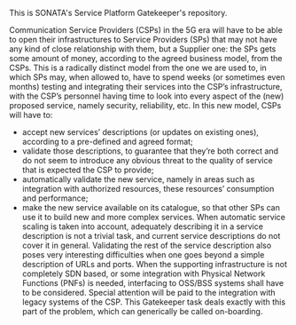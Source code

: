 This is SONATA's Service Platform Gatekeeper's repository.

Communication Service Providers (CSPs) in the 5G era will have to be able to open their infrastructures to Service Providers (SPs) that may not have any kind of close relationship with them, but a Supplier one: the SPs gets some amount of money, according to the agreed business model, from the CSPs. This is a radically distinct model from the one we are used to, in which SPs may, when allowed to, have to spend weeks (or sometimes even months) testing and integrating their services into the CSP’s infrastructure, with the CSP’s personnel having time to look into every aspect of the (new) proposed service, namely security, reliability, etc. In this new model, CSPs will have to:
 * accept new services’ descriptions (or updates on existing ones), according to a pre-defined and agreed format;
 * validate those descriptions, to guarantee that they’re both correct and do not seem to introduce any obvious threat to the quality of service that is expected the CSP to provide;
 * automatically validate the new service, namely in areas such as integration with authorized resources, these resources’ consumption and performance;
 * make the new service available on its catalogue, so that other SPs can use it to build new and more complex services.
When automatic service scaling is taken into account, adequately describing it in a service description is not a trivial task, and current service descriptions do not cover it in general. Validating the rest of the service description also poses very interesting difficulties when one goes beyond a simple description of URLs and ports. When the supporting infrastructure is not completely SDN based, or some integration with Physical Network Functions (PNFs) is needed, interfacing to OSS/BSS systems shall have to be considered. Special attention will be paid to the integration with legacy systems of the CSP. This Gatekeeper task deals exactly with this part of the problem, which can generically be called on-boarding. 
